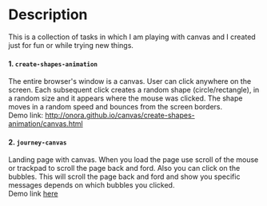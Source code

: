 Description
=================

This is a collection of tasks in which I am playing with canvas and I created just for fun or while trying new things.

#### 1. `create-shapes-animation`
The entire browser's window is a canvas. User can click anywhere on the screen. Each subsequent click creates a random shape (circle/rectangle), in a random size and it appears where the mouse was clicked. The shape moves in a random speed and bounces from the screen borders.
<br /> Demo link: http://onora.github.io/canvas/create-shapes-animation/canvas.html


#### 2. `journey-canvas`

Landing page with canvas. When you load the page use scroll of the mouse or trackpad to scroll the page back and ford. Also you can click on the bubbles. This will scroll the page back and ford and show you specific messages depends on which bubbles you clicked. <br />
Demo link [here](http://onora.github.io/canvas/journey-canvas/journey-canvas.html)
